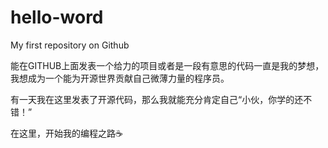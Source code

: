 # hello-word
My first repository on Github

能在GITHUB上面发表一个给力的项目或者是一段有意思的代码一直是我的梦想，我想成为一个能为开源世界贡献自己微薄力量的程序员。

有一天我在这里发表了开源代码，那么我就能充分肯定自己“小伙，你学的还不错！”

在这里，开始我的编程之路:coffee:
